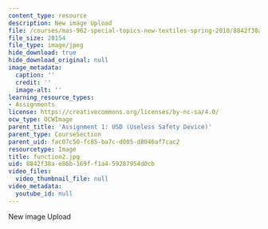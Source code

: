 ```yaml
---
content_type: resource
description: New image Upload
file: /courses/mas-962-special-topics-new-textiles-spring-2010/8842f38ae86b169ff1a459287954d0cb_function2.jpg
file_size: 28154
file_type: image/jpeg
hide_download: true
hide_download_original: null
image_metadata:
  caption: ''
  credit: ''
  image-alt: ''
learning_resource_types:
- Assignments
license: https://creativecommons.org/licenses/by-nc-sa/4.0/
ocw_type: OCWImage
parent_title: 'Assignment 1: USD (Useless Safety Device)'
parent_type: CourseSection
parent_uid: fac07c50-fc85-ba7c-d005-d8046af7cac2
resourcetype: Image
title: function2.jpg
uid: 8842f38a-e86b-169f-f1a4-59287954d0cb
video_files:
  video_thumbnail_file: null
video_metadata:
  youtube_id: null
---
```

New image Upload